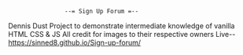                     --= Sign Up Forum =--

Dennis Dust 
Project to demonstrate intermediate knowledge of vanilla HTML CSS & JS
All credit for images to their respective owners
Live--
https://sinned8.github.io/Sign-up-forum/
